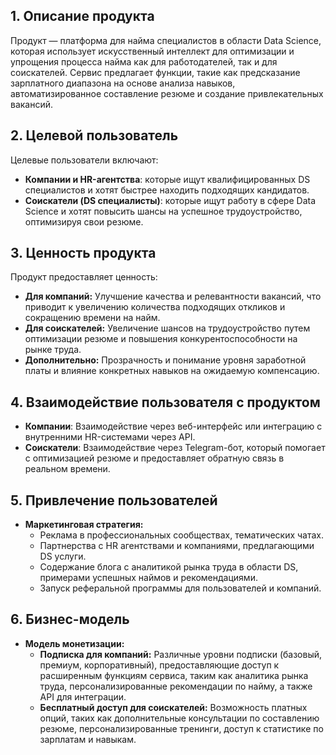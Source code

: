 ## 1. Описание продукта
Продукт — платформа для найма специалистов в области Data Science, которая использует искусственный интеллект для оптимизации и упрощения процесса найма как для работодателей, так и для соискателей. Сервис предлагает функции, такие как предсказание зарплатного диапазона на основе анализа навыков, автоматизированное составление резюме и создание привлекательных вакансий.

## 2. Целевой пользователь
Целевые пользователи включают:
- **Компании и HR-агентства**: которые ищут квалифицированных DS специалистов и хотят быстрее находить подходящих кандидатов.
- **Соискатели (DS специалисты)**: которые ищут работу в сфере Data Science и хотят повысить шансы на успешное трудоустройство, оптимизируя свои резюме.

## 3. Ценность продукта
Продукт предоставляет ценность:
- **Для компаний:** Улучшение качества и релевантности вакансий, что приводит к увеличению количества подходящих откликов и сокращению времени на найм.
- **Для соискателей:** Увеличение шансов на трудоустройство путем оптимизации резюме и повышения конкурентоспособности на рынке труда.
- **Дополнительно:** Прозрачность и понимание уровня заработной платы и влияние конкретных навыков на ожидаемую компенсацию.

## 4. Взаимодействие пользователя с продуктом
- **Компании**: Взаимодействие через веб-интерфейс или интеграцию с внутренними HR-системами через API.  
- **Соискатели**: Взаимодействие через Telegram-бот, который помогает с оптимизацией резюме и предоставляет обратную связь в реальном времени.

## 5. Привлечение пользователей
- **Маркетинговая стратегия:** 
  - Реклама в профессиональных сообществах, тематических чатах.
  - Партнерства с HR агентствами и компаниями, предлагающими DS услуги.
  - Содержание блога с аналитикой рынка труда в области DS, примерами успешных наймов и рекомендациями.
  - Запуск реферальной программы для пользователей и компаний.

## 6. Бизнес-модель
- **Модель монетизации:**  
  - **Подписка для компаний:** Различные уровни подписки (базовый, премиум, корпоративный), предоставляющие доступ к расширенным функциям сервиса, таким как аналитика рынка труда, персонализированные рекомендации по найму, а также API для интеграции.
  - **Бесплатный доступ для соискателей:** Возможность платных опций, таких как дополнительные консультации по составлению резюме, персонализированные тренинги, доступ к статистике по зарплатам и навыкам.
